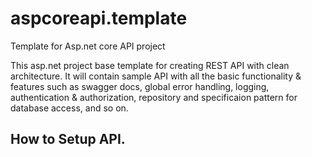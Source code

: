 # aspcoreapi.template
Template for Asp.net core API project


This asp.net project base template for creating REST API with clean architecture. It will contain sample API with all the basic functionality & features such as swagger docs, global error handling, logging, authentication & authorization, repository and specificaion pattern for database access, and so on. 

## How to Setup API.


## 


